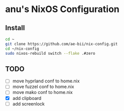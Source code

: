 # anu's NixOS Configuration

## Install
```bash
cd ~
git clone https://github.com/ae-bii/nix-config.git
cd ~/nix-config
sudo nixos-rebuild switch --flake .#zero
```

## TODO

- [ ] move hyprland conf to home.nix
- [ ] move fuzzel conf to home.nix
- [ ] move mako conf to home.nix
- [x] add clipboard
- [ ] add screenlock
